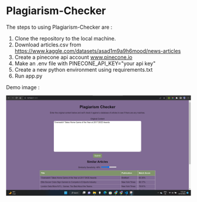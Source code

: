 # Plagiarism-Checker

The steps to using Plagiarism-Checker are :
  1. Clone the repository to the local machine.
  2. Download articles.csv from https://www.kaggle.com/datasets/asad1m9a9h6mood/news-articles
  3. Create a pinecone api account www.pinecone.io
  4. Make an .env file with  PINECONE_API_KEY="your api key"
  5. Create a new python environment using requirements.txt
  6. Run app.py 
  
 
Demo image :

![alt text](https://github.com/RitoDas1923/Plagiarism-Checker/blob/master/demo.png)
